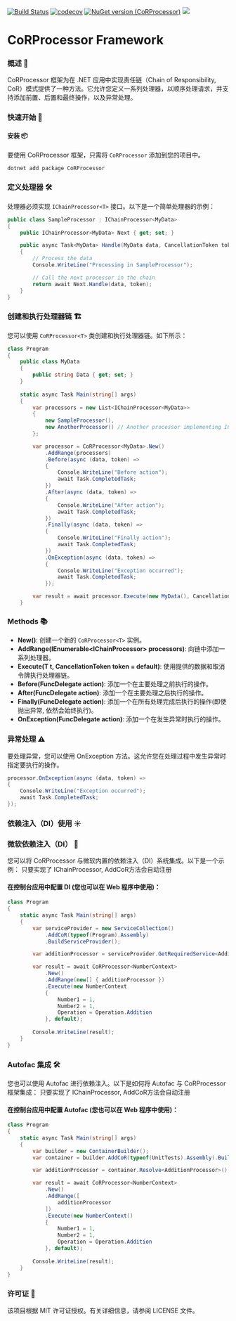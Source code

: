 [![Build Status](https://github.com/sj-distributor/CoR/actions/workflows/build.yml/badge.svg?branch=main)](https://github.com/sj-distributor/CoR/actions?query=branch%3Amain)
[![codecov](https://codecov.io/gh/sj-distributor/CoR/graph/badge.svg?token=854D06RAR2)](https://codecov.io/gh/sj-distributor/CoR)
[![NuGet version (CoRProcessor)](https://img.shields.io/nuget/v/CoRProcessor.svg?style=flat-square)](https://www.nuget.org/packages/CoRProcessor/)
![](https://img.shields.io/badge/license-MIT-green)

# CoRProcessor Framework

### 概述 🌟
CoRProcessor 框架为在 .NET 应用中实现责任链（Chain of Responsibility, CoR）模式提供了一种方法。它允许您定义一系列处理器，以顺序处理请求，并支持添加前置、后置和最终操作，以及异常处理。

### 快速开始 🚀
#### 安装 📦
要使用 CoRProcessor 框架，只需将 `CoRProcessor` 添加到您的项目中。
```csharp
dotnet add package CoRProcessor
```

### 定义处理器 🛠️
处理器必须实现 `IChainProcessor<T>` 接口。以下是一个简单处理器的示例：

```csharp
public class SampleProcessor : IChainProcessor<MyData>
{
    public IChainProcessor<MyData> Next { get; set; }

    public async Task<MyData> Handle(MyData data, CancellationToken token = default)
    {
        // Process the data
        Console.WriteLine("Processing in SampleProcessor");

        // Call the next processor in the chain
        return await Next.Handle(data, token);
    }
}

```

### 创建和执行处理器链 🏗️
您可以使用 `CoRProcessor<T>` 类创建和执行处理器链。如下所示：
```csharp
class Program
{
    public class MyData
    {
        public string Data { get; set; }
    }
    
    static async Task Main(string[] args)
    {
        var processors = new List<IChainProcessor<MyData>>
        {
            new SampleProcessor(),
            new AnotherProcessor() // Another processor implementing IChainProcessor<MyData>
        };

        var processor = CoRProcessor<MyData>.New()
            .AddRange(processors)
            .Before(async (data, token) =>
            {
                Console.WriteLine("Before action");
                await Task.CompletedTask;
            })
            .After(async (data, token) =>
            {
                Console.WriteLine("After action");
                await Task.CompletedTask;
            })
            .Finally(async (data, token) =>
            {
                Console.WriteLine("Finally action");
                await Task.CompletedTask;
            })
            .OnException(async (data, token) =>
            {
                Console.WriteLine("Exception occurred");
                await Task.CompletedTask;
            });

        var result = await processor.Execute(new MyData(), CancellationToken.None);
    }
```
### Methods 📚
* **New()**: 创建一个新的 `CoRProcessor<T>` 实例。
* **AddRange(IEnumerable<IChainProcessor<T>> processors)**: 向链中添加一系列处理器。
* **Execute(T t, CancellationToken token = default)**: 使用提供的数据和取消令牌执行处理器链。
* **Before(FuncDelegate<T> action)**: 添加一个在主要处理之前执行的操作。
* **After(FuncDelegate<T> action)**: 添加一个在主要处理之后执行的操作。
* **Finally(FuncDelegate<T> action)**: 添加一个在所有处理完成后执行的操作(即使抛出异常, 依然会始终执行)。
* **OnException(FuncDelegate<T> action)**: 添加一个在发生异常时执行的操作。

### 异常处理 ⚠️
要处理异常，您可以使用 OnException 方法。这允许您在处理过程中发生异常时指定要执行的操作。
```csharp
processor.OnException(async (data, token) =>
{
    Console.WriteLine("Exception occurred");
    await Task.CompletedTask;
});
```

### 依赖注入（DI）使用 ☀️
### 微软依赖注入（DI） 🏢
您可以将 CoRProcessor 与微软内置的依赖注入（DI）系统集成。以下是一个示例：
只要实现了 IChainProcessor<T>,  AddCoR方法会自动注册
#### 在控制台应用中配置 DI (您也可以在 Web 程序中使用)： 
```csharp
class Program
{
    static async Task Main(string[] args)
    {
        var serviceProvider = new ServiceCollection()
            .AddCoR(typeof(Program).Assembly)
            .BuildServiceProvider();

        var additionProcessor = serviceProvider.GetRequiredService<AdditionProcessor>();

        var result = await CoRProcessor<NumberContext>
            .New()
            .AddRange(new[] { additionProcessor })
            .Execute(new NumberContext
            {
                Number1 = 1,
                Number2 = 1,
                Operation = Operation.Addition
            }, default);
        
        Console.WriteLine(result);
    }
}
```
### Autofac 集成 🛠️
您也可以使用 Autofac 进行依赖注入。以下是如何将 Autofac 与 CoRProcessor 框架集成：
只要实现了 IChainProcessor<T>,  AddCoR方法会自动注册
#### 在控制台应用中配置 Autofac (您也可以在 Web 程序中使用)：
```csharp
class Program
{
    static async Task Main(string[] args)
    {
        var builder = new ContainerBuilder();
        var container = builder.AddCoR(typeof(UnitTests).Assembly).Build();

        var additionProcessor = container.Resolve<AdditionProcessor>();

        var result = await CoRProcessor<NumberContext>
            .New()
            .AddRange([
                additionProcessor
            ])
            .Execute(new NumberContext()
            {
                Number1 = 1,
                Number2 = 1,
                Operation = Operation.Addition
            }, default);
        
        Console.WriteLine(result);
    }
}
```

### 许可证 📄
该项目根据 MIT 许可证授权。有关详细信息，请参阅 LICENSE 文件。
